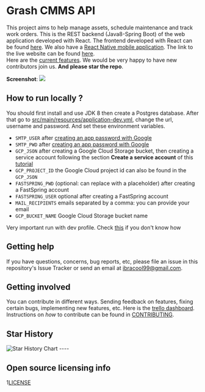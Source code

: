 # Grash CMMS API

This project aims to help manage assets, schedule maintenance and track work orders. This is the REST backend (Java8-Spring Boot) of the web
application developed with React. The frontend developed with React can be
found [here](https://github.com/Grashjs/frontend). We also have
a [React Native mobile application](https://github.com/Grashjs/mobile). The link to the live website can be
found [here](https://grash-cmms.com).  
Here are the [current features](Current%20features.pdf). We would be very happy to have new contributors join us.
**And please star the repo**.

**Screenshot**:
![](https://i.ibb.co/7tGYCtv/Screenshot-502.png)

## How to run locally ?

You should first install and use JDK 8 then create a Postgres database. After that go to [src/main/resources/application-dev.yml](src/main/resources/application-dev.yml), change the url, username and password. And set these environment variables.

- `SMTP_USER` after [creating an app password with Google](https://support.google.com/accounts/answer/185833?hl=en)
- `SMTP_PWD` after [creating an app password with Google](https://support.google.com/accounts/answer/185833?hl=en)
- `GCP_JSON` after creating a Google Cloud Storage bucket, then creating a service account following the section **Create a service account** of
  this [tutorial](https://medium.com/@raviyasas/spring-boot-file-upload-with-google-cloud-storage-5445ed91f5bc)
- `GCP_PROJECT_ID` the Google Cloud project id can also be found in the `GCP_JSON`
- `FASTSPRING_PWD` (optional: can replace with a placeholder) after creating a FastSpring account
- `FASTSPRING_USER` optional after creating a FastSpring account
- `MAIL_RECIPIENTS` emails separated by a comma: you can provide your email
- `GCP_BUCKET_NAME` Google Cloud Storage bucket name

Very important run with dev profile. Check [this](https://stackoverflow.com/a/44374099) if you don't know how

## Getting help

If you have questions, concerns, bug reports, etc, please file an issue in this repository's Issue Tracker or send an
email at ibracool99@gmail.com.

## Getting involved

You can contribute in different ways. Sending feedback on features, fixing certain bugs, implementing new features, etc.
Here is the [trello dashboard](https://trello.com/invite/b/dHcnX2Y0/ATTI9f361dff4298643df8ef3a80a1413c42E4308099/grash).
Instructions on _how_ to contribute can be found in [CONTRIBUTING](CONTRIBUTING.md).

## Star History

<picture>
  <source media="(prefers-color-scheme: light)" srcset="https://api.star-history.com/svg?repos=grashjs/api&type=Date" />
  <source media="(prefers-color-scheme: light)" srcset="https://api.star-history.com/svg?repos=grashjs/api&type=Date" />
  <img alt="Star History Chart" src="https://api.star-history.com/svg?repos=grashjs/api&type=Date" />
</picture>
----

## Open source licensing info

1[LICENSE](LICENSE)
